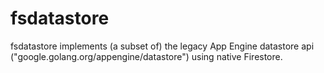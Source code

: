 # fsdatastore
fsdatastore implements (a subset of) the legacy App Engine datastore api ("google.golang.org/appengine/datastore") using native Firestore.
